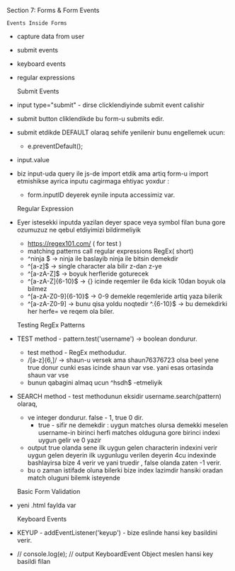 Section 7: Forms & Form Events

    Events Inside Forms

* capture data from user
* submit events
* keyboard events 
* regular expressions


    Submit Events

* input type="submit" - dirse clicklendiyinde submit event calishir 
* submit button cliklendikde bu form-u submits edir.  
* submit etdikde DEFAULT olaraq sehife yenilenir bunu engellemek ucun:
    * e.preventDefault();
* input.value
* biz input-uda query ile js-de import etdik ama artiq form-u import etmishikse
    ayrica inputu cagirmaga ehtiyac yoxdur :
    * form.inputID deyerek eynile inputa accessimiz var.
    

    Regular Expression

* Eyer istesekki inputda yazilan deyer space veya symbol filan buna gore ozumuzuz
    ne qebul etdiyimizi bildirmeliyik 
    * https://regex101.com/ ( for test )
    * matching patterns call regular expressions RegEx( short) 
    * ^ninja $ -> ninja ile baslayib ninja ile bitsin demekdir   
    * ^[a-z]$ -> single character ala bilir z-dan z-ye
    * ^[a-zA-Z]$ -> boyuk herfleride goturecek 
    * ^[a-zA-Z]{6-10}$ -> {} icinde reqemler ile 6da kicik 10dan boyuk ola bilmez 
    * ^[a-zA-Z0-9]{6-10}$ -> 0-9 demekle reqemleride artiq yaza bilerik
    * ^[a-zA-Z0-9] -> bunu qisa yoldu noqtedir
      ^.{6-10}$ -> bu demekdirki her herfe= ve reqem ola biler.

        
    Testing RegEx Patterns

* TEST method - pattern.test('username') -> boolean dondurur.
    * test method - RegEx methodudur.
    * /[a-z]{6,]/ -> shaun-u versek ama shaun76376723 olsa beel yene true donur
        cunki esas icinde shaun var vse. yani esas ortasinda shaun var vse
     * bunun qabagini almaq ucun  ^hsdh$ -etmeliyik
* SEARCH method - test methodunun eksidir username.search(pattern) olaraq,
    * ve integer dondurur. false - 1, true 0 dir.   
        * true - sifir ne demekdir : uygun matches olursa demekki 
            meselen username-in birinci herfi matches olduguna gore birinci indexi
            uygun gelir ve 0 yazir
    *  output true olanda sene ilk uygun gelen characterin indexini verir
        uygun gelen deyerin ilk uygunlugu verilen deyerin 4cu indexinde bashlayirsa
       bize 4 verir ve yani truedir , false olanda zaten -1 verir.
    * bu o zaman istifade oluna bilerki bize index lazimdir hansiki oradan match 
        oluguni bilemk isteyende
      

    Basic Form Validation

* yeni .html faylda var


    Keyboard Events

* KEYUP - addEventListener('keyup') - bize eslinde hansi key basildini verir.
* // console.log(e);
  // output KeyboardEvent Object meslen hansi key basildi filan

